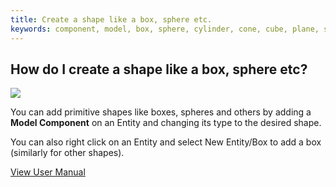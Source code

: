```yaml
---
title: Create a shape like a box, sphere etc.
keywords: component, model, box, sphere, cylinder, cone, cube, plane, shape, primitive
---
```


## How do I create a shape like a box, sphere etc?

<img src="https://playcanvas.com/static-assets/instructions/new_box.gif"/>

You can add primitive shapes like boxes, spheres and others by adding a **Model Component** on an Entity and changing its type to the desired shape.

You can also right click on an Entity and select New Entity/Box to add a box (similarly for other shapes).


<a class="docs" href="http://developer.playcanvas.com/en/user-manual/packs/components/model/" target="_blank">View User Manual</a>
